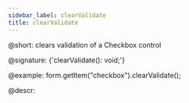 ```yaml
---
sidebar_label: clearValidate
title: clearValidate
---          
```


@short: clears validation of a Checkbox control

@signature: {'clearValidate(): void;'}



@example:
form.getItem("checkbox").clearValidate();



@descr:


